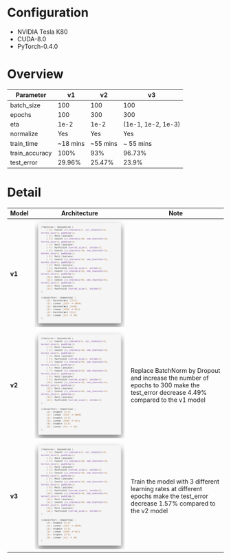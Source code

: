 # Configuration
- NVIDIA Tesla K80
- CUDA-8.0
- PyTorch-0.4.0

# Overview

Parameter|**v1**|**v2**|**v3**
---|---|---|---
batch_size|100|100|100
epochs|100|300|300
eta|1e-2|1e-2| (1e-1, 1e-2, 1e-3)
normalize|Yes|Yes|Yes
train_time|~18 mins|~55 mins|~ 55 mins
train_accuracy|100%|93%|96.73%
test_error|29.96%|25.47%|23.9%


# Detail
Model|Architecture|Note
---|---|---
**v1**|![](trained-model/v1/architecture.png)|
**v2**|![](trained-model/v2/architecture.png)|Replace BatchNorm by Dropout and increase the number of epochs to 300 make the test_error decrease 4.49% compared to the v1 model
**v3**|![](trained-model/v3/architecture.png)|Train the model with 3 different learning rates at different epochs make the test_error decrease 1.57% compared to the v2 model

